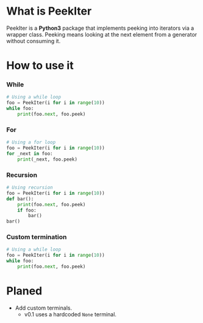 # What is PeekIter
PeekIter is a __Python3__ package that implements peeking into iterators via a wrapper class.
Peeking means looking at the next element from a generator without consuming it.

# How to use it

### While
```python
# Using a while loop
foo = PeekIter(i for i in range(10))
while foo:
    print(foo.next, foo.peek)
```
### For

```python
# Using a for loop
foo = PeekIter(i for i in range(10))
for _next in foo:
    print(_next, foo.peek)
```
### Recursion

```python
# Using recursion
foo = PeekIter(i for i in range(10))
def bar():
    print(foo.next, foo.peek)
    if foo:
        bar()
bar()
```

### Custom termination
```python
# Using a while loop
foo = PeekIter(i for i in range(10))
while foo:
    print(foo.next, foo.peek)
```

# Planed

* Add custom terminals.
    * v0.1 uses a hardcoded `None` terminal.
